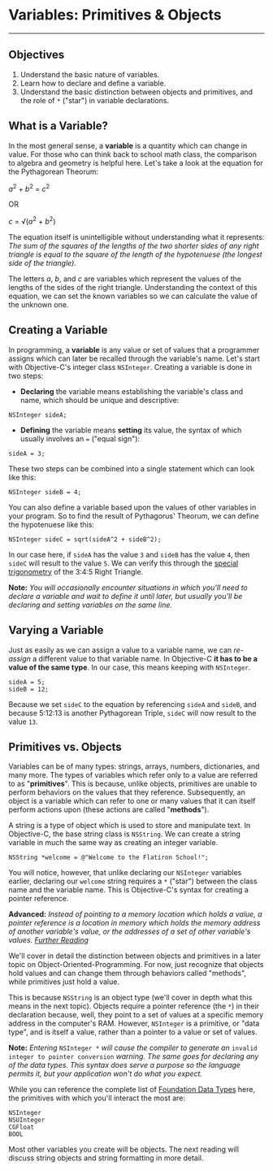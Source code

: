 # Variables: Primitives & Objects
----

## Objectives

1. Understand the basic nature of variables.
2. Learn how to declare and define a variable.
3. Understand the basic distinction between objects and primitives, and the role of `*` ("star") in variable declarations.


## What is a Variable?

In the most general sense, a **variable** is a quantity which can change in value. For those who can think back to school math class, the comparison to algebra and geometry is helpful here. Let's take a look at the equation for the Pythagorean Theorum:

*a*<sup>2</sup> + *b*<sup>2</sup> = *c*<sup>2</sup>

OR

*c* = √(*a*<sup>2</sup> + *b*<sup>2</sup>)

The equation itself is unintelligible without understanding what it represents: *The sum of the squares of the lengths of the two shorter sides of any right triangle is equal to the square of the length of the hypotenuese (the longest side of the triangle).*

The letters *a*, *b*, and *c* are variables which represent the values of the lengths of the sides of the right triangle. Understanding the context of this equation, we can set the known variables so we can calculate the value of the unknown one.

## Creating a Variable

In programming, a **variable** is any value or set of values that a programmer assigns which can later be recalled through the variable's name. Let's start with Objective-C's integer class `NSInteger`. Creating a variable is done in two steps:

* **Declaring** the variable means establishing the variable's class and name, which should be unique and descriptive:

```objc
NSInteger sideA;
```

* **Defining** the variable means **setting** its value, the syntax of which usually involves an `=` ("equal sign"):

```objc
sideA = 3;
```

These two steps can be combined into a single statement which can look like this:

```objc
NSInteger sideB = 4;
```
You can also define a variable based upon the values of other variables in your program. So to find the result of Pythagorus' Theorum, we can define the hypotenuese like this:

```objc
NSInteger sideC = sqrt(sideA^2 + sideB^2);
```
In our case here, if `sideA` has the value `3` and `sideB` has the value `4`, then `sideC` will result to the value `5`. We can verify this through the [special trigonometry](http://en.wikipedia.org/wiki/Special_right_triangles) of the 3:4:5 Right Triangle.

**Note:** *You will occasionally encounter situations in which you'll need to declare a variable and wait to define it until later, but usually you'll be declaring and setting variables on the same line.*

## Varying a Variable
Just as easily as we can assign a value to a variable name, we can *re-assign* a different value to that variable name. In Objective-C **it has to be a value of the same type**. In our case, this means keeping with `NSInteger`.

```objc
sideA = 5;
sideB = 12;
```

Because we set `sideC` to the equation by referencing `sideA` and `sideB`, and because 5:12:13 is another Pythagorean Triple, `sideC` will now result to the value `13`.

## Primitives vs. Objects

Variables can be of many types: strings, arrays, numbers, dictionaries, and many more. The types of variables which refer only to a value are referred to as "**primitives**". This is because, unlike objects, primitives are unable to perform behaviors on the values that they reference. Subsequently, an object is a variable which can refer to one or many values that it can itself perform actions upon (these actions are called "**methods**").

A string is a type of object which is used to store and manipulate text. In Objective-C, the base string class is `NSString`. We can create a string variable in much the same way as creating an integer variable.

```objc
NSString *welcome = @"Welcome to the Flatiron School!";
```
You will notice, however, that unlike declaring our `NSInteger` variables earlier, declaring our `welcome` string requires a `*` ("star") between the class name and the variable name. This is Objective-C's syntax for creating a pointer reference.

**Advanced:** *Instead of pointing to a memory location which holds a value, a pointer reference is a location in memory which holds the memory  address of another variable's value, or the addresses of a set of other variable's values. [Further Reading](http://www.drdobbs.com/mobile/pointers-in-objective-c/225700236)*

We'll cover in detail the distinction between objects and primitives in a later topic on Object-Oriented-Programming. For now, just recognize that objects hold values and can change them through behaviors called "methods", while primitives just hold a value.

This is because `NSString` is an object type (we'll cover in depth what this means in the next topic). Objects require a pointer reference (the `*`) in their declaration because, well, they point to a set of values at a specific memory address in the computer's RAM. However, `NSInteger` is a primitive, or "data type", and is itself a value, rather than a pointer to a value or set of values.

**Note:** *Entering* `NSInteger *` *will cause the compiler to generate an* `invalid integer to pointer conversion` *warning. The same goes for declaring any of the data types. This syntax does serve a purpose so the language permits it, but your application won't do what you expect.*

While you can reference the complete list of [Foundation Data Types](https://developer.apple.com/library/mac/documentation/Cocoa/Reference/Foundation/Miscellaneous/Foundation_DataTypes/index.html#//apple_ref/doc/c_ref/NSTimeInterval) here, the primitives with which you'll interact the most are:

```objc
NSInteger
NSUInteger
CGFloat
BOOL
```
Most other variables you create will be objects. The next reading will discuss string objects and string formatting in more detail.
